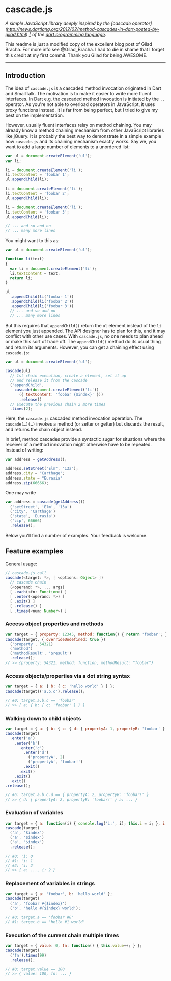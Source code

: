 # cascade.js

*A simple JavaScript library deeply inspired by the [cascade operator]
(http://news.dartlang.org/2012/02/method-cascades-in-dart-posted-by-gilad.html)
[²](https://www.dartlang.org/docs/spec/latest/dart-language-specification.html#h.30hsq2v14fk2)
of the [dart programming language](https://www.dartlang.org).*

This readme is just a modified copy of the excellent blog post of Gilad Bracha.
For more info see @Gilad_Bracha. I had to die in shame that I forget this credit
at my first commit. Thank you Gilad for being AWESOME.

---

## Introduction

The idea of `cascade.js` is a cascaded method invocation originated in
Dart and SmallTalk. The motivation is to make it easier to write more fluent
interfaces. In Dart e.g. the cascaded method invocation is initiated by the `..`
operator. As you're not able to overload operators in JavaScript, it uses proxy
functions instead. It is far from being perfect, but I tried to give my best
on the implementation.

However, usually fluent interfaces relay on method chaining. You may already
know a method chaining mechanism from other JavaScript libraries like jQuery.
It is probably the best way to demonstrate in a simple example how `cascade.js`
and its chaining mechanism exactly works. Say we, you want to add a large number
of elements to a unordered list:

```javascript
var ul = document.createElement('ul');
var li;

li = document.createElement('li');
li.textContent = 'foobar 1';
ul.appendChild(li);

li = document.createElement('li');
li.textContent = 'foobar 2';
ul.appendChild(li);

li = document.createElement('li');
li.textContent = 'foobar 3';
ul.appendChild(li);

// ... and so and on
// ... many more lines
```

You might want to this as:

```javascript
var ul = document.createElement('ul');

function li(text)
{
  var li = document.createElement('li');
  li.textContent = text;
  return li;
}

ul
  .appendChild(li('foobar 1'))
  .appendChild(li('foobar 2'))
  .appendChild(li('foobar 3'))
  // ... and so and on
  // ... many more lines
```

But this requires that `appendChild()` return the `ul` element instead of the
`li` element you just appended. The API designer has to plan for this, and it
may conflict with other use cases. With `cascade.js`, no one needs to plan
ahead or make this sort of trade off. The `appendChild()` method do its usual
thing and return its arguments. However, you can get a chaining effect using
`cascade.js`:

```javascript
var ul = document.createElement('ul');

cascade(ul)
  // 1st chain execution, create a element, set it up
  // and release it from the cascade
  ('appendChild',
    cascade(document.createElement('li'))
      ({ textContent: 'foobar {$index}' }))
      .release()
  // Execute the previous chain 2 more times
  .times(2);
```
Here, the `cascade.js` cascaded method invocation operation. The `cascade(…)(…)`
invokes a method (or setter or getter) but discards the result, and returns the
chain object instead.

In brief, method cascades provide a syntactic sugar for situations where the
receiver of a method innovation might otherwise have to be repeated. Instead of
writing:

```javascript
var address = getAddress();

address.setStreet("Elm", "13a");
address.city = "Carthage";
address.state = "Eurasia"
address.zip(66666);
```

One may write

```javascript
var address = cascade(getAddress())
  ('setStreet', 'Elm', '13a')
  ('city', 'Carthage')
  ('state', 'Eurasia')
  ('zip', 66666)
  .release();
```

Below you'll find a number of examples. Your feedback is welcome.


## Feature examples

General usage:

```javascript
// cascade.js call
cascade(<target: *>, [ <options: Object> ])
  // cascade chain
  (<operand: *>, ... args)
  [ .each(<fn: Function>) ]
  [ .enter(<operand: *>) ]
  [ .exit() ]
  [ .release() ]
  [ .times(<num: Number>) ]
```


### Access object properties and methods
```javascript
var target = { property: 12345, method: function() { return 'foobar'; } };
cascade(target, { overrideUndefined: true })
  ('property', 54321)
  ('method')
  ('methodResult', '$result')
  .release();
// >> {property: 54321, method: function, methodResult: "foobar"}
```

### Access objects/properties via a dot string syntax
```javascript
var target = { a: { b: { c: 'hello world' } } };
cascade(target)('a.b.c').release();

// #0: target.a.b.c == 'foobar'
// >> { a: { b: { c: 'foobar' } } }
```

### Walking down to child objects
```javascript
var target = { a: { b: { c: { d: { propertyA: 1, propertyB: 'foobar' } } } } };
cascade(target)
  .enter('a')
    .enter('b')
      .enter('c')
        .enter('d')
          ('propertyA', 2)
          ('propertyA', 'foobar!')
        .exit()
      .exit()
    .exit()
  .exit()
.release();

// #6: target.a.b.c.d == { propertyA: 2, propertyB: 'foobar!' }
// >> { d: { propertyA: 2, propertyB: 'foobar!' } a: ... }
```

### Evaluation of variables
```javascript
var target = { a: function(i) { console.log('i:', i); this.i = i; }, i: 0 };
cascade(target)
  ('a', '$index')
  ('a', '$index')
  ('a', '$index')
  .release();

// #0: 'i: 0'
// #1: 'i: 1'
// #2: 'i: 2'
// >> { a: ..., i: 2 }
```

### Replacement of variables in strings
```javascript
var target = { a: 'foobar', b: 'hello world' };
cascade(target)
  ('a', 'foobar #{$index}')
  ('b', 'hello #{$index} world');

// #0: target.a == 'foobar #0'
// #1: target.b == 'hello #1 world'
```

### Execution of the current chain multiple times
```javascript
var target = { value: 0, fn: function() { this.value++; } };
cascade(target)
  ('fn').times(99)
  .release();

// #0: target.value == 100
// >> { value: 100, fn: ... }
```
